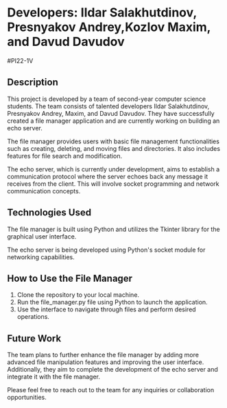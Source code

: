 # Developers: Ildar Salakhutdinov, Presnyakov Andrey,Kozlov Maxim, and Davud Davudov
#PI22-1V

## Description
This project is developed by a team of second-year computer science students. The team consists of talented developers Ildar Salakhutdinov, Presnyakov Andrey, Maxim, and Davud Davudov. They have successfully created a file manager application and are currently working on building an echo server.

The file manager provides users with basic file management functionalities such as creating, deleting, and moving files and directories. It also includes features for file search and modification.

The echo server, which is currently under development, aims to establish a communication protocol where the server echoes back any message it receives from the client. This will involve socket programming and network communication concepts.

## Technologies Used
The file manager is built using Python and utilizes the Tkinter library for the graphical user interface.

The echo server is being developed using Python's socket module for networking capabilities.

## How to Use the File Manager
1. Clone the repository to your local machine.
2. Run the file_manager.py file using Python to launch the application.
3. Use the interface to navigate through files and perform desired operations.

## Future Work
The team plans to further enhance the file manager by adding more advanced file manipulation features and improving the user interface. Additionally, they aim to complete the development of the echo server and integrate it with the file manager.

Please feel free to reach out to the team for any inquiries or collaboration opportunities.

